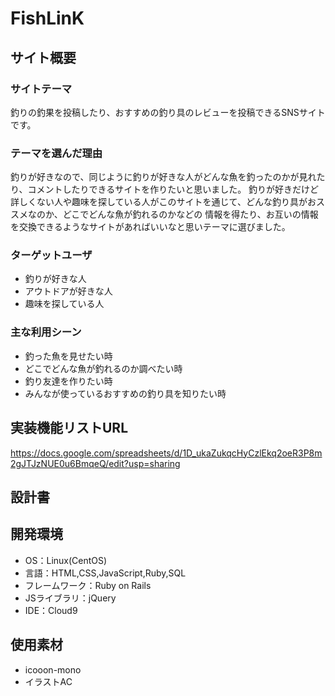 # FishLinK

## サイト概要
### サイトテーマ
釣りの釣果を投稿したり、おすすめの釣り具のレビューを投稿できるSNSサイトです。

### テーマを選んだ理由
釣りが好きなので、同じように釣りが好きな人がどんな魚を釣ったのかが見れたり、コメントしたりできるサイトを作りたいと思いました。
釣りが好きだけど詳しくない人や趣味を探している人がこのサイトを通じて、どんな釣り具がおススメなのか、どこでどんな魚が釣れるのかなどの
情報を得たり、お互いの情報を交換できるようなサイトがあればいいなと思いテーマに選びました。

### ターゲットユーザ
* 釣りが好きな人
* アウトドアが好きな人
* 趣味を探している人


### 主な利用シーン
* 釣った魚を見せたい時
* どこでどんな魚が釣れるのか調べたい時
* 釣り友達を作りたい時
* みんなが使っているおすすめの釣り具を知りたい時

## 実装機能リストURL
https://docs.google.com/spreadsheets/d/1D_ukaZukqcHyCzlEkq2oeR3P8m2gJTJzNUE0u6BmqeQ/edit?usp=sharing

## 設計書


## 開発環境
- OS：Linux(CentOS)
- 言語：HTML,CSS,JavaScript,Ruby,SQL
- フレームワーク：Ruby on Rails
- JSライブラリ：jQuery
- IDE：Cloud9

## 使用素材
 - icooon-mono
 - イラストAC